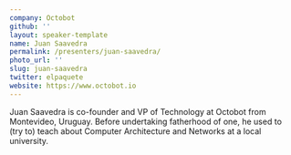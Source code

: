 ```yaml
---
company: Octobot
github: ''
layout: speaker-template
name: Juan Saavedra
permalink: /presenters/juan-saavedra/
photo_url: ''
slug: juan-saavedra
twitter: elpaquete
website: https://www.octobot.io
---
```


Juan Saavedra is co-founder and VP of Technology at Octobot from Montevideo, Uruguay. Before undertaking fatherhood of one, he used to (try to) teach about Computer Architecture and Networks at a local university.
